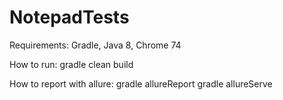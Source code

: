 # NotepadTests
Requirements: Gradle, Java 8, Chrome 74

How to run:
gradle clean build

How to report with allure:
gradle allureReport
gradle allureServe